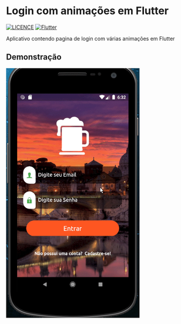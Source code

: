 # Login com animações em Flutter

[![LICENCE](https://img.shields.io/badge/License-MIT-green.svg)](https://github.com/hansmboron/login-com-animacoes/blob/master/LICENSE)
[![Flutter](https://img.shields.io/badge/Flutter-1.17.0-blue.svg)](https://flutter.dev)

Aplicativo contendo pagina de login com várias animações em Flutter

## Demonstração
<img src='demo.gif' alt='gif animado mostrando as animações do projeto' />
